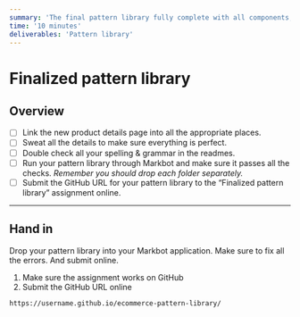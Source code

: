 ```yaml
---
summary: 'The final pattern library fully complete with all components, example pages & fantastic explanations.'
time: '10 minutes'
deliverables: 'Pattern library'
---
```


# Finalized pattern library

## Overview

- [ ] Link the new product details page into all the appropriate places.
- [ ] Sweat all the details to make sure everything is perfect.
- [ ] Double check all your spelling & grammar in the readmes.
- [ ] Run your pattern library through Markbot and make sure it passes all the checks. *Remember you should drop each folder separately.*
- [ ] Submit the GitHub URL for your pattern library to the “Finalized pattern library” assignment online.

---

## Hand in

Drop your pattern library into your Markbot application. Make sure to fix all the errors. And submit online.

1. Make sure the assignment works on GitHub
2. Submit the GitHub URL online

```
https://username.github.io/ecommerce-pattern-library/
```
